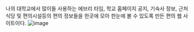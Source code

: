 나의 대학교에서 많이들 사용하는 에브리 타임, 학교 홈페이지 공지, 기숙사 정보, 근처 식당 및 편의시설등의 편의 정보들을 한곳에 모아 한눈에 볼 수 있도록 만든 편의 웹 사이트이다.
![image](https://github.com/user-attachments/assets/5f0c2f50-c30a-4218-8529-4da2cbad9b01)
